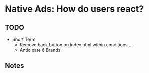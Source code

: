 Native Ads: How do users react?
===============================


## TODO

* Short Term
    - Remove back button on index.html within conditions ...
    - Anticipate 6 Brands

## Notes